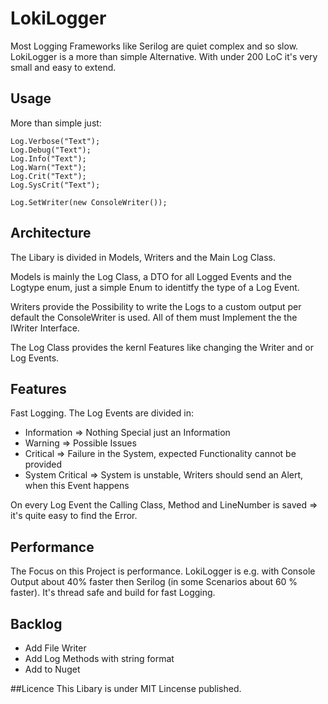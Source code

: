 # LokiLogger

Most Logging Frameworks like Serilog are quiet complex and so slow.
LokiLogger is a more than simple Alternative. With under 200 LoC it's
very small and easy to extend.


## Usage
More than simple just:
```
Log.Verbose("Text");
Log.Debug("Text");
Log.Info("Text");
Log.Warn("Text");
Log.Crit("Text");
Log.SysCrit("Text");

Log.SetWriter(new ConsoleWriter());
```

## Architecture
The Libary is divided in Models, Writers and the Main Log Class.
 
Models is mainly the Log Class,
a DTO for all Logged Events and the Logtype enum, just a simple Enum
to identitfy the type of a Log Event.

Writers provide the Possibility to write the Logs to a custom output
per default the ConsoleWriter is used. All of them must Implement the
the IWriter Interface.

The Log Class provides the kernl Features like changing the Writer and
or Log Events.

## Features
Fast Logging.
The Log Events are divided in:
 - Information => Nothing Special just an Information
 - Warning => Possible Issues
 - Critical => Failure in the System, expected Functionality cannot be provided
 - System Critical => System is unstable, Writers should send an Alert,
 when this Event happens

On every Log Event the Calling Class, Method and LineNumber is saved
=> it's quite easy to find the Error.


## Performance
The Focus on this Project is performance. LokiLogger is e.g. with Console
Output about 40% faster then Serilog (in some Scenarios about 60 % faster). It's thread safe and build for fast
Logging.

## Backlog
- Add File Writer
- Add Log Methods with string format
- Add to Nuget

##Licence
This Libary is under MIT Lincense published.
